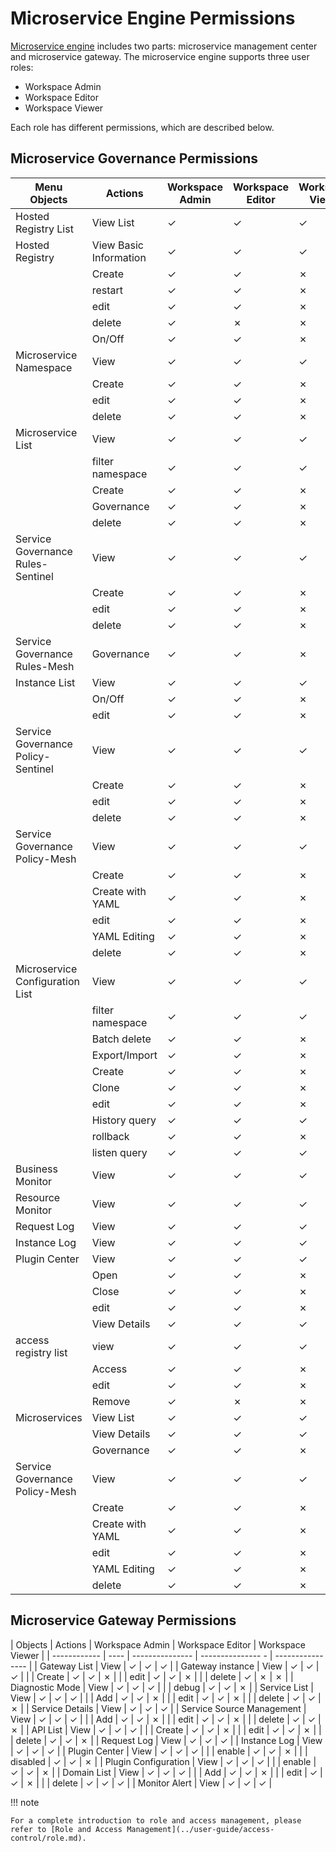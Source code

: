 # Microservice Engine Permissions

[Microservice engine](../../skoala/intro/index.md) includes two parts: microservice management center and microservice gateway. The microservice engine supports three user roles:

- Workspace Admin
- Workspace Editor
- Workspace Viewer

Each role has different permissions, which are described below.

<!--
Use `&check;`for permissions granted and `&cross;`for permissions not granted.
-->

## Microservice Governance Permissions

| Menu Objects | Actions | Workspace Admin | Workspace Editor | Workspace Viewer |
| ------------ | ------- | --------------- | ---------------- | ---------------- |
| Hosted Registry List | View List | &check; | &check; | &check; |
| Hosted Registry | View Basic Information | &check; | &check; | &check; |
| | Create | &check; | &check; | &cross; |
| | restart | &check; | &check; | &cross; |
| | edit | &check; | &check; | &cross; |
| | delete | &check; | &cross; | &cross; |
| | On/Off | &check; | &check; | &cross; |
| Microservice Namespace | View | &check; | &check; | &check; |
| | Create | &check; | &check; | &cross; |
| | edit | &check; | &check; | &cross; |
| | delete | &check; | &check; | &cross; |
| Microservice List | View | &check; | &check; | &check; |
| | filter namespace | &check; | &check; | &check; |
| | Create | &check; | &check; | &cross; |
| | Governance | &check; | &check; | &cross; |
| | delete | &check; | &check; | &cross; |
| Service Governance Rules-Sentinel | View | &check; | &check; | &check; |
| | Create | &check; | &check; | &cross; |
| | edit | &check; | &check; | &cross; |
| | delete | &check; | &check; | &cross; |
| Service Governance Rules-Mesh | Governance | &check; | &check; | &cross; |
| Instance List | View | &check; | &check; | &check; |
| | On/Off | &check; | &check; | &cross; |
| | edit | &check; | &check; | &cross; |
| Service Governance Policy-Sentinel | View | &check; | &check; | &check; |
| | Create | &check; | &check; | &cross; |
| | edit | &check; | &check; | &cross; |
| | delete | &check; | &check; | &cross; |
| Service Governance Policy-Mesh | View | &check; | &check; | &check; |
| | Create | &check; | &check; | &cross; |
| | Create with YAML | &check; | &check; | &cross; |
| | edit | &check; | &check; | &cross; |
| | YAML Editing | &check; | &check; | &cross; |
| | delete | &check; | &check; | &cross; |
| Microservice Configuration List | View | &check; | &check; | &check; |
| | filter namespace | &check; | &check; | &check; |
| | Batch delete | &check; | &check; | &cross; |
| | Export/Import | &check; | &check; | &cross; |
| | Create | &check; | &check; | &cross; |
| | Clone | &check; | &check; | &cross; |
| | edit | &check; | &check; | &cross; |
| | History query | &check; | &check; | &check; |
| | rollback | &check; | &check; | &cross; |
| | listen query | &check; | &check; | &check; |
| Business Monitor | View | &check; | &check; | &check; |
| Resource Monitor | View | &check; | &check; | &check; |
| Request Log | View | &check; | &check; | &check; |
| Instance Log | View | &check; | &check; | &check; |
| Plugin Center | View | &check; | &check; | &check; |
| | Open | &check; | &check; | &cross; |
| | Close | &check; | &check; | &cross; |
| | edit | &check; | &check; | &cross; |
| | View Details | &check; | &check; | &check; |
| access registry list | view | &check; | &check; | &check; |
| | Access | &check; | &check; | &cross; |
| | edit | &check; | &check; | &cross; |
| | Remove | &check; | &cross; | &cross; |
| Microservices | View List | &check; | &check; | &check; |
| | View Details | &check; | &check; | &check; |
| | Governance | &check; | &check; | &cross; |
| Service Governance Policy-Mesh | View | &check; | &check; | &check; |
| | Create | &check; | &check; | &cross; |
| | Create with YAML | &check; | &check; | &cross; |
| | edit | &check; | &check; | &cross; |
| | YAML Editing | &check; | &check; | &cross; |
| | delete | &check; | &check; | &cross; |

## Microservice Gateway Permissions

| Objects | Actions | Workspace Admin | Workspace Editor | Workspace Viewer |
| ------------ | ---- | --------------- | --------------- - | ---------------- |
| Gateway List | View | &check; | &check; | &check; |
| Gateway instance | View | &check; | &check; | &check; |
| | Create | &check; | &check; | &cross; |
| | edit | &check; | &check; | &cross; |
| | delete | &check; | &cross; | &cross; |
| Diagnostic Mode | View | &check; | &check; | &check; |
| | debug | &check; | &check; | &cross; |
| Service List | View | &check; | &check; | &check; |
| | Add | &check; | &check; | &cross; |
| | edit | &check; | &check; | &cross; |
| | delete | &check; | &check; | &cross; |
| Service Details | View | &check; | &check; | &check; |
| Service Source Management | View | &check; | &check; | &check; |
| | Add | &check; | &check; | &cross; |
| | edit | &check; | &check; | &cross; |
| | delete | &check; | &check; | &cross; |
| API List | View | &check; | &check; | &check; |
| | Create | &check; | &check; | &cross; |
| | edit | &check; | &check; | &cross; |
| | delete | &check; | &check; | &cross; |
| Request Log | View | &check; | &check; | &check; |
| Instance Log | View | &check; | &check; | &check; |
| Plugin Center | View | &check; | &check; | &check; |
| | enable | &check; | &check; | &cross; |
| | disabled | &check; | &check; | &cross; |
| Plugin Configuration | View | &check; | &check; | &check; |
| | enable | &check; | &check; | &cross; |
| Domain List | View | &check; | &check; | &check; |
| | Add | &check; | &check; | &cross; |
| | edit | &check; | &check; | &cross; |
| | delete | &check; | &check; | &check; |
| Monitor Alert | View | &check; | &check; | &check; |

!!! note

    For a complete introduction to role and access management, please refer to [Role and Access Management](../user-guide/access-control/role.md).